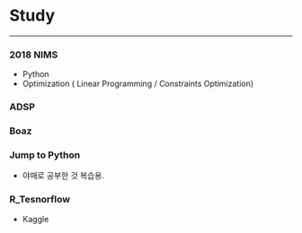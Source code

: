# Study
***

### 2018 NIMS
- Python
- Optimization ( Linear Programming / Constraints Optimization)

### ADSP


### Boaz


### Jump to Python 
- 야매로 공부한 것 복습용.


### R_Tesnorflow
- Kaggle

